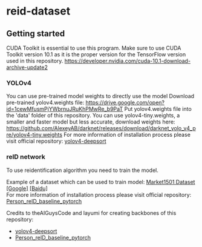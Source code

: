 # reid-dataset

## Getting started
CUDA Toolkit is essential to use this program.
Make sure to use CUDA Toolkit version 10.1 as it is the proper version for the TensorFlow version used in this repository.
https://developer.nvidia.com/cuda-10.1-download-archive-update2
### YOLOv4
You can use pre-trained model weights to directly use the model
Download pre-trained yolov4.weights file: https://drive.google.com/open?id=1cewMfusmPjYWbrnuJRuKhPMwRe_b9PaT
Put yolov4.weights file into the 'data' folder of this repository.
You can use yolov4-tiny.weights, a smaller and faster model but less accurate, download weights here: https://github.com/AlexeyAB/darknet/releases/download/darknet_yolo_v4_pre/yolov4-tiny.weights
For more information of installation process please visit official repository: [yolov4-deepsort](https://github.com/theAIGuysCode/yolov4-deepsort)

### reID network
To use reidentification algorithm you need to train the model.

Example of a dataset which can be used to train model:
[Market1501 Dataset](http://www.liangzheng.com.cn/Project/project_reid.html) [[Google]](https://drive.google.com/file/d/0B8-rUzbwVRk0c054eEozWG9COHM/view) [[Baidu]](https://pan.baidu.com/s/1ntIi2Op) <br>
For more information of installation process please visit official repository: [Person_reID_baseline_pytorch](https://github.com/layumi/Person_reID_baseline_pytorch)

Credits to theAIGuysCode and layumi for creating backbones of this repository:
 * [yolov4-deepsort](https://github.com/theAIGuysCode/yolov4-deepsort)
 * [Person_reID_baseline_pytorch](https://github.com/layumi/Person_reID_baseline_pytorch)
